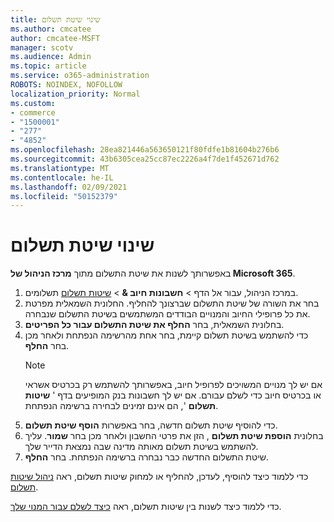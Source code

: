 ```yaml
---
title: שינוי שיטת תשלום
ms.author: cmcatee
author: cmcatee-MSFT
manager: scotv
ms.audience: Admin
ms.topic: article
ms.service: o365-administration
ROBOTS: NOINDEX, NOFOLLOW
localization_priority: Normal
ms.custom:
- commerce
- "1500001"
- "277"
- "4852"
ms.openlocfilehash: 28ea821446a563650121f80fdfe1b81604b276b6
ms.sourcegitcommit: 43b6305cea25cc87ec2226a4f7de1f452671d762
ms.translationtype: MT
ms.contentlocale: he-IL
ms.lasthandoff: 02/09/2021
ms.locfileid: "50152379"
---
```

# <a name="change-payment-method"></a>שינוי שיטת תשלום

באפשרותך לשנות את שיטת התשלום מתוך **מרכז הניהול של Microsoft 365**.
  
1. במרכז הניהול, עבור אל הדף   >  **חשבונות חיוב &**  >  [שיטות תשלום](https://go.microsoft.com/fwlink/p/?linkid=2018806) תשלומים.
2. בחר את השורה של שיטת התשלום שברצונך להחליף. החלונית השמאלית מפרטת את כל פרופילי החיוב והמנויים הבודדים המשתמשים בשיטת התשלום שנבחרה.
3. בחלונית השמאלית, בחר **החלף את שיטת התשלום עבור כל הפריטים**.
4. כדי להשתמש בשיטת תשלום קיימת, בחר אחת מהרשימה הנפתחת ולאחר מכן בחר **החלף**.
    > [!NOTE]
    > אם יש לך מנויים המשויכים לפרופיל חיוב, באפשרותך להשתמש רק בכרטיס אשראי או בכרטיס חיוב כדי לשלם עבורם. אם יש לך חשבונות בנק המופיעים בדף ' **שיטות תשלום** ', הם אינם זמינים לבחירה ברשימה הנפתחת.
5. כדי להוסיף שיטת תשלום חדשה, בחר באפשרות **הוסף שיטת תשלום**.
6. בחלונית **הוספת שיטת תשלום** , הזן את פרטי החשבון ולאחר מכן בחר **שמור**. עליך להשתמש בשיטת תשלום מאותה מדינה שבה נמצאת הדייר שלך.
7. שיטת התשלום החדשה כבר נבחרה ברשימה הנפתחת. בחר **החלף**.

כדי ללמוד כיצד להוסיף, לעדכן, להחליף או למחוק שיטות תשלום, ראה [ניהול שיטות תשלום](https://docs.microsoft.com/microsoft-365/commerce/billing-and-payments/manage-payment-methods).

כדי ללמוד כיצד לשנות בין שיטות תשלום, ראה [כיצד לשלם עבור המנוי שלך](https://docs.microsoft.com/microsoft-365/commerce/billing-and-payments/pay-for-your-subscription).